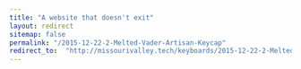 ```yaml
---
title: "A website that doesn't exit"
layout: redirect
sitemap: false
permalink: "/2015-12-22-2-Melted-Vader-Artisan-Keycap"
redirect_to:  "http://missourivalley.tech/keyboards/2015-12-22-2-Melted-Vader-Artisan-Keycap"
---
```

